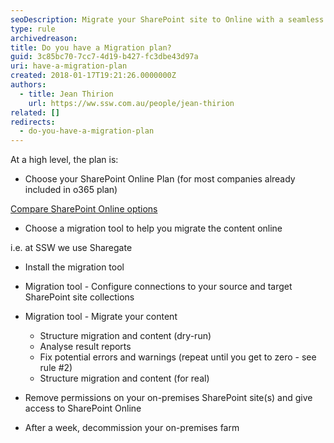```yaml
---
seoDescription: Migrate your SharePoint site to Online with a seamless plan, choosing the right tools and configuration for a successful transition.
type: rule
archivedreason:
title: Do you have a Migration plan?
guid: 3c85bc70-7cc7-4d19-b427-fc3dbe43d97a
uri: have-a-migration-plan
created: 2018-01-17T19:21:26.0000000Z
authors:
  - title: Jean Thirion
    url: https://ww.ssw.com.au/people/jean-thirion
related: []
redirects:
  - do-you-have-a-migration-plan
---
```


At a high level, the plan is:

<!--endintro-->

- Choose your SharePoint Online Plan (for most companies already included in o365 plan)

[Compare SharePoint Online options](https://products.office.com/en-us/sharepoint/compare-sharepoint-plans)

- Choose a migration tool to help you migrate the content online

i.e. at SSW we use Sharegate

- Install the migration tool

- Migration tool - Configure connections to your source and target SharePoint site collections
- Migration tool - Migrate your content
  - Structure migration and content (dry-run)
  - Analyse result reports
  - Fix potential errors and warnings (repeat until you get to zero - see rule #2)
  - Structure migration and content (for real)
- Remove permissions on your on-premises SharePoint site(s) and give access to SharePoint Online
- After a week, decommission your on-premises farm
